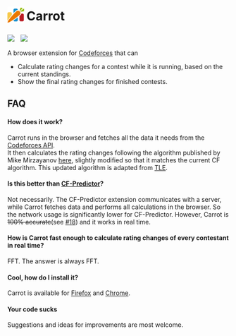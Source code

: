 <h1>
  <sub>
    <img src="https://raw.githubusercontent.com/meooow25/carrot/master/carrot/icons/icon.svg" alt="Carrot logo" height="38">
  </sub>
  Carrot
</h1>

<a href="https://addons.mozilla.org/en-US/firefox/addon/carrot/" alt="Mozilla Addons"><img src="https://ffp4g1ylyit3jdyti1hqcvtb-wpengine.netdna-ssl.com/addons/files/2015/11/get-the-addon.png" height="48"></a>&emsp;<a href="https://chrome.google.com/webstore/detail/carrot/gakohpplicjdhhfllilcjpfildodfnnn" alt="Chrome Web Store"><img src="https://developer.chrome.com/webstore/images/ChromeWebStore_BadgeWBorder_v2_340x96.png" height="48"></a>

A browser extension for [Codeforces](https://codeforces.com) that can
- Calculate rating changes for a contest while it is running, based on the current standings.
- Show the final rating changes for finished contests.

## FAQ

#### How does it work?
Carrot runs in the browser and fetches all the data it needs from the [Codeforces API](https://codeforces.com/apiHelp).  
It then calculates the rating changes following the algorithm published by Mike Mirzayanov [here](https://codeforces.com/blog/entry/20762), slightly modified so that it matches the current CF algorithm. This updated algorithm is adapted from [TLE](https://github.com/cheran-senthil/TLE/blob/master/tle/util/ranklist/rating_calculator.py).

#### Is this better than [CF-Predictor](https://codeforces.com/blog/entry/50411)?
Not necessarily. The CF-Predictor extension communicates with a server, while Carrot fetches data and performs all calculations in the browser. So the network usage is significantly lower for CF-Predictor. However, Carrot is ~~100% accurate~~(see [#18](https://github.com/meooow25/carrot/pull/18)) and it works in real time.

#### How is Carrot fast enough to calculate rating changes of every contestant in real time?
FFT. The answer is always FFT.

#### Cool, how do I install it?
Carrot is available for [Firefox](https://addons.mozilla.org/en-US/firefox/addon/carrot/) and [Chrome](https://chrome.google.com/webstore/detail/carrot/gakohpplicjdhhfllilcjpfildodfnnn).

#### Your code sucks
Suggestions and ideas for improvements are most welcome.
